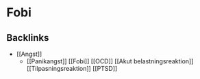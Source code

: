 # Fobi
## Backlinks
* [[Angst]]
	* [[Panikangst]]
[[Fobi]]
[[OCD]]
	[[Akut belastningsreaktion]]
	[[Tilpasningsreaktion]]
[[PTSD]]

<!-- #anki/deck/Medicine #anki/tag/med/Psychiatry #anki/tag/med/GP -->

<!-- {BearID:A2AFCD43-1249-44F0-B431-F7742C914F6A-3083-000019E3FA3706E0} -->
